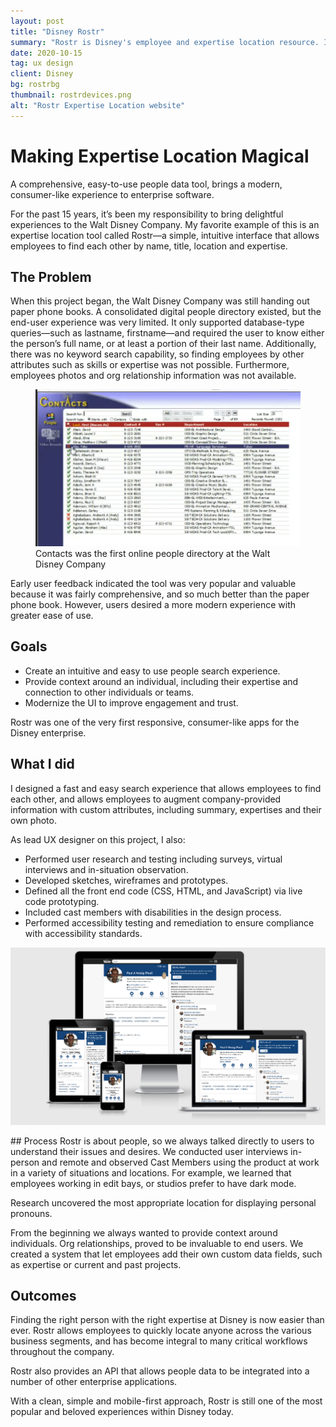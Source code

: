 ```yaml
---
layout: post
title: "Disney Rostr"
summary: "Rostr is Disney's employee and expertise location resource. I created a modern, responsive experience allowing employees to easily find each other by location, expertise or other keywords."
date: 2020-10-15
tag: ux design
client: Disney
bg: rostrbg
thumbnail: rostrdevices.png
alt: "Rostr Expertise Location website"
---
```


# Making Expertise Location Magical

<p class="lead">A comprehensive, easy-to-use people data tool, brings a modern, consumer-like experience to enterprise software.</p>

For the past 15 years, it’s been my responsibility to bring delightful experiences to the Walt Disney Company. My favorite example of this is an expertise location tool called Rostr—a simple, intuitive interface that allows employees to find each other by name, title, location and expertise. 
## The Problem
When this project began, the Walt Disney Company was still handing out paper phone books. A consolidated digital people directory existed, but the end-user experience was very limited. It only supported database-type queries—such as  lastname, firstname—and required the user to know either the person’s full name, or at least a portion of their last name. Additionally, there was no keyword search capability, so finding employees by other attributes such as skills or expertise was not possible. Furthermore, employees photos and org relationship information was not available.
<figure class="full-width">
<img src="/images/work/contacts.png" alt="">
<figcaption>Contacts was the first online people directory at the Walt Disney Company</figcaption>
</figure>

Early user feedback indicated the tool was very popular and valuable because it was fairly comprehensive, and so much better than the paper phone book. However, users desired a more modern experience with greater ease of use. 
## Goals
* Create an intuitive and easy to use people search experience.
* Provide context around an individual, including their expertise and connection to other individuals or teams.
* Modernize the UI to improve engagement and trust.


Rostr was one of the very first responsive, consumer-like apps for the Disney enterprise.
## What I did
I designed a fast and easy search experience that allows employees to find each other, and allows employees to augment company-provided information with custom attributes, including summary, expertises and their own photo. 

 As lead UX designer on this project, I also:

* Performed user research and testing including surveys, virtual interviews and in-situation observation.
* Developed sketches, wireframes and prototypes.
* Defined all the front end code (CSS, HTML, and JavaScript) via live code prototyping.
* Included cast members with disabilities in the design process.
* Performed accessibility testing and remediation to ensure compliance with accessibility standards.
<p class="full-width">
<img src="/images/work/rostrdevices.png" alt="">
</p>
## Process
Rostr is about people, so we always talked directly to users to understand their issues and desires. We conducted user interviews in-person and remote and observed Cast Members using the product at work in a variety of situations and locations. For example, we learned that employees working in edit bays, or studios prefer to have dark mode. 



Research uncovered the most appropriate location for displaying personal pronouns. 



From the beginning we always wanted to provide context around individuals. 
Org relationships, proved to be invaluable to end users. 
We created a system that let employees add their own custom data fields, such as expertise or current and past projects.
## Outcomes
Finding the right person with the right expertise at Disney is now easier than ever. Rostr allows employees to quickly locate anyone across the various business segments, and has become integral to many critical workflows throughout the company. 

Rostr also provides an API that allows people data to be integrated into a number of other enterprise applications.

With a clean, simple and mobile-first approach, Rostr is still one of the most popular and beloved experiences within Disney today.  
